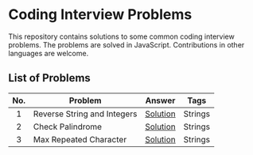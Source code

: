 # Coding Interview Problems

This repository contains solutions to some common coding interview problems. The problems are solved in JavaScript. Contributions in other languages are welcome.

## List of Problems

| No. | Problem                     | Answer                                              | Tags    |
| :-: | --------------------------- | --------------------------------------------------- | ------- |
|  1  | Reverse String and Integers | [Solution](./problems/01-reverse-string-and-int.js) | Strings |
|  2  | Check Palindrome            | [Solution](./problems/02-palindrome.js)             | Strings |
|  3  | Max Repeated Character      | [Solution](./problems/03-max-repeated-character.js) | Strings |
